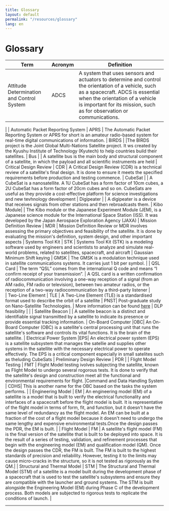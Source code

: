 ```yaml
---
title: Glossary 
layout: default
permalink: "/resources/glossary"
lang: en
---
```


# Glossary 

| Term | Acronym | Definition 
| --- | --- | --- | 
| Attitude Determination and Control System | ADCS | A system that uses sensors and actuators to determine and control the orientation of a vehicle, such as a spacecraft. ADCS is essential when the orientation of a vehicle is important for its mission, such as for observation or communications. 
 |
| Automatic Packet Reporting System | APRS | The Automatic Packet Reporting System or APRS for short is an amateur radio-based system for real-time digital communications of information.
| BIRDS | |The BIRDS project is the Joint Global Multi-Nations Satellite project. It ws created by the Kyushu Institute of Technology (Kyutech) to help countries build their satellites.
| Bus | | A satellite bus is the main body and structural component of a satellite, in which the payload and all scientific instruments are held
| Critical Design Review | CDR | A Critical Design Review (CDR) is a technical review of a satellite's final design. It is done to ensure it meets the specified requirements before production and testing commence.
| CubeSat |  | A CubeSat is a nanosatellite. A 1U CubeSat has a form factor of 10cm cubes, a 2U CubeSat has a form factor of 20cm cubes and so on. CubeSats are useful as they provide a cost-effective platform for science investigations and new tevhnology development
| Digipeater | | A digipeater is a device that receives signals from other stations and then rebroadcasts them. 
| Kibo Module| | The Kibo module or the Japanese Experiment Module (JEM), is a Japanese science module for the International Space Station (ISS). It was developed by the Japan Aerospace Exploration Agency (JAXA)
| Mission Definition Review | MDR | Mission Definition Review or MDR involves assessing the primary objectives and feasibility of the satellite. It is done by evaluating the mission's definition, system design, and other important aspects
| Systems Tool Kit | STK | Systems Tool Kit (STK) is a modeling software used by engineers and scientists to analyze and simulate real-world problems, related to satellites, spacecraft, and aircraft
| Gaussian Minimum Shift keying | GMSK | The GMSK is a modulation technique used in satellite communications systems. It carries just 1 bit per symbol.   |
| QSL Card | The term “QSL” comes from the international Q code and means “I confirm receipt of your transmission”. | A QSL card is a written confirmation of radiocommunication involving a one-way reception of a signal (from an AM radio, FM radio or television), between two amateur radios, or the reception of a two-way radiocommunication by a third-party listener   |   
| Two-Line Element | TLE | A Two-Line Element (TLE) is a standardised format used to describe the orbit of a satellite
| PNST| Post-graduate study on Nano-Satellite Technologies. | More information can be found [here]
| DLP feasibility |  | 
| Satellite Beacon | | A satellite beacon is a distinct and identifiable signal transmitted by a satellite to indicate its presence or provide essential tracking information.
| On-Board Computer |OBC| An On-Board Computer (OBC) is a satellite's central processing unit that runs the satellite's software and controls its vital functions. It is the brain of the satellite.
| Electrical Power System |EPS| An electrical power system (EPS) is a satellite subsystem that manages the satellie and supplies other systems in the satellite with the necessary electrical power to operate effectively. The EPS is a critical component especially in small satelites such as theluding CubeSats
| Preliminary Design Review | PDR |
| Flight Model Testing | FMT | Flight Model testing ivolves subjecting the satellite, known as Flight Model to undergo several rogorous tests. It is done to verify that the satellite's design and construction meet all the functional and environmental requirements for flight.
|Command and Data Handling System  | CDHS|  This is another name for the OBC based on the tasks the system performs. |
| Engineering Model | EM | An engineering model (EM) of a satellite is a model that is built to verify the electrical functionality and interfaces of a spacecraft before the flight model is built. It is representative of the flight model in terms of form, fit, and function, but it doesn't have the same level of redundancy as the flight model. An EM can be built at a fraction of the cost of a flight model because it doesn't need to undergo the same lengthy and expensive environmental tests.Once the design passes the PDR, the EM is built.  |
| Flight Model | FM | A satellite's flight model (FM) is the final version of the satellite that is built to be deployed into space. It is the result of a series of testing, validation, and refinement processes that begin with the engineering model (EM) and qualification model (QM). Once the design passes the CDR, the FM is built. The FM is built to the highest standards of precision and reliability. However, testing it to the limits may cause micro-cracks in the structure, so it is not tested as rigorously as the QM.|
| Structural and Thermal Model | STM | The Structural and Thermal Model (STM) of a satellite is a model built during the development phase of a spacecraft that is used to test the satellite's subsystems and ensure they are compatible with the launcher and ground systems. The STM is built alongside the Engineering Model (EM) during Phase C of the development process. Both models are subjected to rigorous tests to replicate the conditions of launch. |



-----------
[here]: https://www.unoosa.org/oosa/en/ourwork/access2space4all/PNST/PNST_Index.html